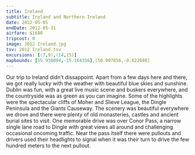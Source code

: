 ```yaml
---
title: Ireland
subtitle: Ireland and Northern Ireland
date: 2012-05-05
endDate: 2012-05-31
airfare: $1680
tripcost: 0
image: 2012 Ireland.jpg
tsv: 2012 Ireland.tsv
excursions: [(7,9),(14,15)]
mapbounds: [55.938094,-15.164356],[50.907856,-0.622648]
---
```

Our trip to Ireland didn't dissappoint. Apart from a few days here and there, we got really lucky with the weather with beautiful blue skies and sunshine. Dublin was fun, with a great live music scene and buskers everywhere, and the countryside was as green as you can imagine. Some of the highlights were the spectacular cliffs of Moher and Slieve League, the Dingle Peninsula and the Giants Causeway. The scenery was beautiful everywhere we drove and there were plenty of old monasteries, castles and ancient burial sites to visit. One memorable drive was over Conor Pass, a narrow single lane road to Dingle with great views all around and challenging occasional oncoming traffic. Near the pass itself there were pullouts and drivers used their headlights to signal when it was their turn to drive the few hundred meters to the next pullout.
